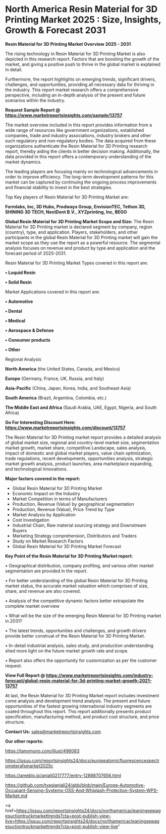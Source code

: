  # North America Resin Material for 3D Printing Market 2025 : Size, Insights, Growth & Forecast 2031

<Strong> Resin Material for 3D Printing Market Overview 2025 - 2031</strong>

The rising technology in Resin Material for 3D Printing Market is also depicted in this research report. Factors that are boosting the growth of the market, and giving a positive push to thrive in the global market is explained in detail.

Furthermore, the report highlights on emerging trends, significant drivers, challenges, and opportunities, providing all necessary data for thriving in the industry. This report market research offers a comprehensive perspective, including an in-depth analysis of the present and future scenarios within the industry.

<strong>Request Sample Report @ <a href=https://www.marketreportsinsights.com/sample/13757>https://www.marketreportsinsights.com/sample/13757</a></strong>

The market overview included in this report provides information from a wide range of resources like government organizations, established companies, trade and industry associations, industry brokers and other such regulatory and non-regulatory bodies. The data acquired from these organizations authenticate the Resin Material for 3D Printing research report, thereby aiding the clients in better decision making. Additionally, the data provided in this report offers a contemporary understanding of the market dynamics.

The leading players are focusing mainly on technological advancements in order to improve efficiency. The long-term development patterns for this market can be captured by continuing the ongoing process improvements and financial stability to invest in the best strategies.

Top Key players of Resin Material for 3D Printing Market are:

<strong>Formlabs, Inc, 3D Hubs, Prodways Group, EnvisionTEC, Tethon 3D, SHINING 3D TECH, NextDent B.V., XYZprinting, Inc, BEGO</strong>

<strong><b>Global Resin Material for 3D Printing Market Scope and Size:</b></strong>
The Resin Material for 3D Printing market is declared segment by company, region (country), type, and application. Players, stakeholders, and other participants in the global Resin Material for 3D Printing market will gain the market scope as they use the report as a powerful resource. The segmental analysis focuses on revenue and product by type and application and the forecast period of 2025-2031.

Resin Material for 3D Printing Market Types covered in this report are:

<strong>• Luquid Resin

• Solid Resin</strong>

Market Applications covered in this report are:

<strong>• Automotive

• Dental

• Medical

• Aerospace & Defense

• Consumer products

• Other</strong> 

Regional Analysis

<strong>North America</strong> (the United States, Canada, and Mexico)

<strong>Europe</strong> (Germany, France, UK, Russia, and Italy)

<strong>Asia-Pacific</strong> (China, Japan, Korea, India, and Southeast Asia)

<strong>South America</strong> (Brazil, Argentina, Colombia, etc.)

<strong>The Middle East and Africa</strong> (Saudi Arabia, UAE, Egypt, Nigeria, and South Africa)

<strong>Go For Interesting Discount Here: <a href=https://www.marketreportsinsights.com/discount/13757>https://www.marketreportsinsights.com/discount/13757</a></strong>

The Resin Material for 3D Printing market report provides a detailed analysis of global market size, regional and country-level market size, segmentation market growth, market share, competitive Landscape, sales analysis, impact of domestic and global market players, value chain optimization, trade regulations, recent developments, opportunities analysis, strategic market growth analysis, product launches, area marketplace expanding, and technological innovations.

<strong><b>Major factors covered in the report:</b></strong>
<ul>
  <li>Global Resin Material for 3D Printing Market </li>
  <li>Economic Impact on the Industry</li>
  <li>Market Competition in terms of Manufacturers</li>
  <li>Production, Revenue (Value) by geographical segmentation</li>
  <li>Production, Revenue (Value), Price Trend by Type</li>
  <li>Market Analysis by Application</li>
  <li>Cost Investigation</li>
  <li>Industrial Chain, Raw material sourcing strategy and Downstream Buyers</li>
  <li>Marketing Strategy comprehension, Distributors and Traders</li>
  <li>Study on Market Research Factors</li>
  <li>Global Resin Material for 3D Printing Market Forecast</li>
</ul>

<strong><b>Key Point of the Resin Material for 3D Printing Market report:</b></strong>

• Geographical distribution, company profiling, and various other market segmentation are provided in the report.

• For better understanding of the global Resin Material for 3D Printing market status, the accurate market valuation which comprises of size, share, and revenue are also covered.

• Analysis of the competitive dynamic factors better extrapolate the complete market overview

• What will be the size of the emerging Resin Material for 3D Printing market in 2031?

• The latest trends, opportunities and challenges, and growth drivers provide better construal of the Resin Material for 3D Printing Market.

• In-detail industrial analysis, sales study, and production understanding shed more light on the future market growth rate and scope.

• Report also offers the opportunity for customization as per the customer request.

<strong><b>View Full Report @ <a href=https://www.marketreportsinsights.com/industry-forecast/global-resin-material-for-3d-printing-market-growth-2021-13757>https://www.marketreportsinsights.com/industry-forecast/global-resin-material-for-3d-printing-market-growth-2021-13757</a></b></strong>


At last, the Resin Material for 3D Printing Market report includes investment come analysis and development trend analysis. The present and future opportunities of the fastest growing international industry segments are coated throughout this report. This report additionally presents product specification, manufacturing method, and product cost structure, and price structure.

<strong>Contact Us:</strong>
sales@marketreportsinsights.com

<strong>Our other reports:</strong>

<a href=https://tanomuno.com/illust/496083>https://tanomuno.com/illust/496083</a>

<a href=https://issuu.com/reportsinsights24/docs/europeatomicfluorescencespectrometerafsmarket2025c>https://issuu.com/reportsinsights24/docs/europeatomicfluorescencespectrometerafsmarket2025c</a>

<a href=https://ameblo.jp/anjali0217777/entry-12888707656.html>https://ameblo.jp/anjali0217777/entry-12888707656.html</a>

<a href=https://github.com/tyagianjali24/abb/blob/main/Europe-Automotive-Occupant-Sensing-Systems-OSS-And-Whiplash-Protection-System-WPS-Market.md>https://github.com/tyagianjali24/abb/blob/main/Europe-Automotive-Occupant-Sensing-Systems-OSS-And-Whiplash-Protection-System-WPS-Market.md</a>

<a href=https://issuu.com/reportsinsights24/docs/northamericacleaningsewagesuctiontruckmarkettrends?cta=post-publish-view-live>https://issuu.com/reportsinsights24/docs/northamericacleaningsewagesuctiontruckmarkettrends?cta=post-publish-view-live</a>"
